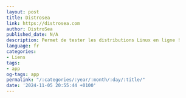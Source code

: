 ```yaml
---
layout: post
title: Distrosea
link: https://distrosea.com
author: DistroSea
published_date: N/A
description: Permet de tester les distributions Linux en ligne !
language: fr
categories:
- Liens
tags:
- app
og-tags: app
permalink: "/:categories/:year/:month/:day/:title/"
date: '2024-11-05 20:55:44 +0100'
---
```


